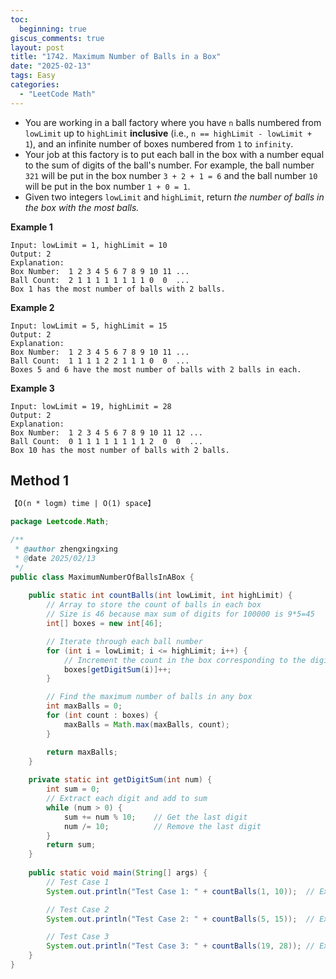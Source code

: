 ```yaml
---
toc:
  beginning: true
giscus_comments: true
layout: post
title: "1742. Maximum Number of Balls in a Box"
date: "2025-02-13"
tags: Easy
categories:
  - "LeetCode Math"
---
```



- You are working in a ball factory where you have `n` balls numbered from `lowLimit` up to `highLimit` **inclusive** (i.e., `n == highLimit - lowLimit + 1`), and an infinite number of boxes numbered from `1` to `infinity`.
- Your job at this factory is to put each ball in the box with a number equal to the sum of digits of the ball's number. For example, the ball number `321` will be put in the box number `3 + 2 + 1 = 6` and the ball number `10` will be put in the box number `1 + 0 = 1`.
- Given two integers `lowLimit` and `highLimit`, return *the number of balls in the box with the most balls.*


**Example 1**

```
Input: lowLimit = 1, highLimit = 10
Output: 2
Explanation:
Box Number:  1 2 3 4 5 6 7 8 9 10 11 ...
Ball Count:  2 1 1 1 1 1 1 1 1 0  0  ...
Box 1 has the most number of balls with 2 balls.
```

**Example 2**

```
Input: lowLimit = 5, highLimit = 15
Output: 2
Explanation:
Box Number:  1 2 3 4 5 6 7 8 9 10 11 ...
Ball Count:  1 1 1 1 2 2 1 1 1 0  0  ...
Boxes 5 and 6 have the most number of balls with 2 balls in each.
```

**Example 3**

```
Input: lowLimit = 19, highLimit = 28
Output: 2
Explanation:
Box Number:  1 2 3 4 5 6 7 8 9 10 11 12 ...
Ball Count:  0 1 1 1 1 1 1 1 1 2  0  0  ...
Box 10 has the most number of balls with 2 balls.
```

## Method 1

```tex
【O(n * logm) time | O(1) space】
```

```java
package Leetcode.Math;

/**
 * @author zhengxingxing
 * @date 2025/02/13
 */
public class MaximumNumberOfBallsInABox {
    
    public static int countBalls(int lowLimit, int highLimit) {
        // Array to store the count of balls in each box
        // Size is 46 because max sum of digits for 100000 is 9*5=45
        int[] boxes = new int[46];

        // Iterate through each ball number
        for (int i = lowLimit; i <= highLimit; i++) {
            // Increment the count in the box corresponding to the digit sum
            boxes[getDigitSum(i)]++;
        }

        // Find the maximum number of balls in any box
        int maxBalls = 0;
        for (int count : boxes) {
            maxBalls = Math.max(maxBalls, count);
        }

        return maxBalls;
    }
    
    private static int getDigitSum(int num) {
        int sum = 0;
        // Extract each digit and add to sum
        while (num > 0) {
            sum += num % 10;    // Get the last digit
            num /= 10;          // Remove the last digit
        }
        return sum;
    }
    
    public static void main(String[] args) {
        // Test Case 1
        System.out.println("Test Case 1: " + countBalls(1, 10));  // Expected output: 2

        // Test Case 2
        System.out.println("Test Case 2: " + countBalls(5, 15));  // Expected output: 2

        // Test Case 3
        System.out.println("Test Case 3: " + countBalls(19, 28)); // Expected output: 2
    }
}

```





